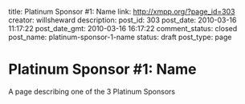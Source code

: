 title: Platinum Sponsor #1: Name
link: http://xmpp.org/?page_id=303
creator: willsheward
description: 
post_id: 303
post_date: 2010-03-16 11:17:22
post_date_gmt: 2010-03-16 16:17:22
comment_status: closed
post_name: platinum-sponsor-1-name
status: draft
post_type: page

# Platinum Sponsor #1: Name

A page describing one of the 3 Platinum Sponsors